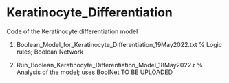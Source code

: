 # Keratinocyte_Differentiation

Code of the Keratinocyte differentiation model


1) Boolean_Model_for_Keratinocyte_Differentiation_19May2022.txt % Logic rules; Boolean Network 

2) Run_Boolean_Keratinocyte_Differentiation_Model_18May2022.r % Analysis of the model; uses BoolNet TO BE UPLOADED
